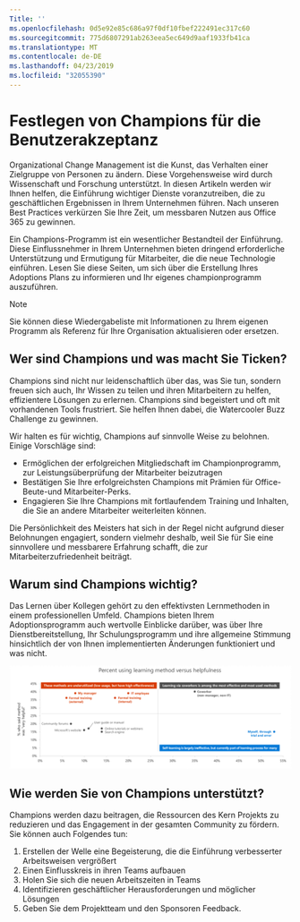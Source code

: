 ```yaml
---
Title: ''
ms.openlocfilehash: 0d5e92e85c686a97f0df10fbef222491ec317c60
ms.sourcegitcommit: 775d6807291ab263eea5ec649d9aaf1933fb41ca
ms.translationtype: MT
ms.contentlocale: de-DE
ms.lasthandoff: 04/23/2019
ms.locfileid: "32055390"
---
```

# <a name="establish-champions-for-user-adoption"></a>Festlegen von Champions für die Benutzerakzeptanz 

Organizational Change Management ist die Kunst, das Verhalten einer Zielgruppe von Personen zu ändern. Diese Vorgehensweise wird durch Wissenschaft und Forschung unterstützt. In diesen Artikeln werden wir Ihnen helfen, die Einführung wichtiger Dienste voranzutreiben, die zu geschäftlichen Ergebnissen in Ihrem Unternehmen führen.  Nach unseren Best Practices verkürzen Sie Ihre Zeit, um messbaren Nutzen aus Office 365 zu gewinnen.  

Ein Champions-Programm ist ein wesentlicher Bestandteil der Einführung. Diese Einflussnehmer in Ihrem Unternehmen bieten dringend erforderliche Unterstützung und Ermutigung für Mitarbeiter, die die neue Technologie einführen. Lesen Sie diese Seiten, um sich über die Erstellung Ihres Adoptions Plans zu informieren und Ihr eigenes championprogramm auszuführen. 

> [!NOTE]
> Sie können diese Wiedergabeliste mit Informationen zu Ihrem eigenen Programm als Referenz für Ihre Organisation aktualisieren oder ersetzen.

## <a name="who-are-champions-and-what-makes-them-tick"></a>Wer sind Champions und was macht Sie Ticken?

Champions sind nicht nur leidenschaftlich über das, was Sie tun, sondern freuen sich auch, Ihr Wissen zu teilen und ihren Mitarbeitern zu helfen, effizientere Lösungen zu erlernen. Champions sind begeistert und oft mit vorhandenen Tools frustriert. Sie helfen Ihnen dabei, die Watercooler Buzz Challenge zu gewinnen.  

Wir halten es für wichtig, Champions auf sinnvolle Weise zu belohnen. Einige Vorschläge sind:

- Ermöglichen der erfolgreichen Mitgliedschaft im Championprogramm, zur Leistungsüberprüfung der Mitarbeiter beizutragen
- Bestätigen Sie Ihre erfolgreichsten Champions mit Prämien für Office-Beute-und Mitarbeiter-Perks.  
- Engagieren Sie Ihre Champions mit fortlaufendem Training und Inhalten, die Sie an andere Mitarbeiter weiterleiten können. 

Die Persönlichkeit des Meisters hat sich in der Regel nicht aufgrund dieser Belohnungen engagiert, sondern vielmehr deshalb, weil Sie für Sie eine sinnvollere und messbarere Erfahrung schafft, die zur Mitarbeiterzufriedenheit beiträgt. 

## <a name="why-are-champions-important"></a>Warum sind Champions wichtig? 

Das Lernen über Kollegen gehört zu den effektivsten Lernmethoden in einem professionellen Umfeld. Champions bieten Ihrem Adoptionsprogramm auch wertvolle Einblicke darüber, was über Ihre Dienstbereitstellung, Ihr Schulungsprogramm und ihre allgemeine Stimmung hinsichtlich der von Ihnen implementierten Änderungen funktioniert und was nicht.  

![Prozent mit Lernmethode und Hilfsbereitschaft](media/champstats.png)

## <a name="how-will-champions-support-you"></a>Wie werden Sie von Champions unterstützt?

Champions werden dazu beitragen, die Ressourcen des Kern Projekts zu reduzieren und das Engagement in der gesamten Community zu fördern. Sie können auch Folgendes tun:

1. Erstellen der Welle eine Begeisterung, die die Einführung verbesserter Arbeitsweisen vergrößert
1. Einen Einflusskreis in ihren Teams aufbauen
1. Holen Sie sich die neuen Arbeitszeiten in Teams
1. Identifizieren geschäftlicher Herausforderungen und möglicher Lösungen
1. Geben Sie dem Projektteam und den Sponsoren Feedback.

